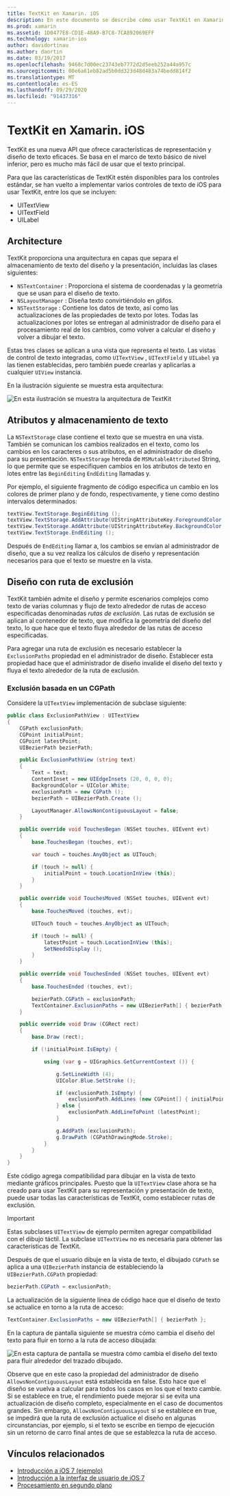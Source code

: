 ```yaml
---
title: TextKit en Xamarin. iOS
description: En este documento se describe cómo usar TextKit en Xamarin. iOS. TextKit proporciona características de representación y diseño de texto eficaces.
ms.prod: xamarin
ms.assetid: 1D0477E8-CD1E-48A9-B7C8-7CA892069EFF
ms.technology: xamarin-ios
author: davidortinau
ms.author: daortin
ms.date: 03/19/2017
ms.openlocfilehash: 9468c7d00ec23743eb7772d2d5eeb252a44a957c
ms.sourcegitcommit: 00e6a61eb82ad5b0dd323d48d483a74bedd814f2
ms.translationtype: MT
ms.contentlocale: es-ES
ms.lasthandoff: 09/29/2020
ms.locfileid: "91437316"
---
```

# <a name="textkit-in-xamarinios"></a>TextKit en Xamarin. iOS

TextKit es una nueva API que ofrece características de representación y diseño de texto eficaces. Se basa en el marco de texto básico de nivel inferior, pero es mucho más fácil de usar que el texto principal.

Para que las características de TextKit estén disponibles para los controles estándar, se han vuelto a implementar varios controles de texto de iOS para usar TextKit, entre los que se incluyen:

- UITextView
- UITextField
- UILabel

## <a name="architecture"></a>Architecture

TextKit proporciona una arquitectura en capas que separa el almacenamiento de texto del diseño y la presentación, incluidas las clases siguientes:

- `NSTextContainer` : Proporciona el sistema de coordenadas y la geometría que se usan para el diseño de texto.
- `NSLayoutManager` : Diseña texto convirtiéndolo en glifos.
- `NSTextStorage` : Contiene los datos de texto, así como las actualizaciones de las propiedades de texto por lotes. Todas las actualizaciones por lotes se entregan al administrador de diseño para el procesamiento real de los cambios, como volver a calcular el diseño y volver a dibujar el texto.

Estas tres clases se aplican a una vista que representa el texto. Las vistas de control de texto integradas, como `UITextView` , `UITextField` y `UILabel` ya las tienen establecidas, pero también puede crearlas y aplicarlas a cualquier `UIView` instancia.

En la ilustración siguiente se muestra esta arquitectura:

 ![En esta ilustración se muestra la arquitectura de TextKit](textkit-images/textkitarch.png)

## <a name="text-storage-and-attributes"></a>Atributos y almacenamiento de texto

La `NSTextStorage` clase contiene el texto que se muestra en una vista. También se comunican los cambios realizados en el texto, como los cambios en los caracteres o sus atributos, en el administrador de diseño para su presentación. `NSTextStorage` hereda de `MSMutableAttributed` String, lo que permite que se especifiquen cambios en los atributos de texto en lotes entre las `BeginEditing` `EndEditing` llamadas y.

Por ejemplo, el siguiente fragmento de código especifica un cambio en los colores de primer plano y de fondo, respectivamente, y tiene como destino intervalos determinados:

```csharp
textView.TextStorage.BeginEditing ();
textView.TextStorage.AddAttribute(UIStringAttributeKey.ForegroundColor, UIColor.Green, new NSRange(200, 400));
textView.TextStorage.AddAttribute(UIStringAttributeKey.BackgroundColor, UIColor.Black, new NSRange(210, 300));
textView.TextStorage.EndEditing ();
```

Después de `EndEditing` llamar a, los cambios se envían al administrador de diseño, que a su vez realiza los cálculos de diseño y representación necesarios para que el texto se muestre en la vista.

## <a name="layout-with-exclusion-path"></a>Diseño con ruta de exclusión

TextKit también admite el diseño y permite escenarios complejos como texto de varias columnas y flujo de texto alrededor de rutas de acceso especificadas denominadas *rutas de exclusión*. Las rutas de exclusión se aplican al contenedor de texto, que modifica la geometría del diseño del texto, lo que hace que el texto fluya alrededor de las rutas de acceso especificadas.

Para agregar una ruta de exclusión es necesario establecer la `ExclusionPaths` propiedad en el administrador de diseño. Establecer esta propiedad hace que el administrador de diseño invalide el diseño del texto y fluya el texto alrededor de la ruta de exclusión.

### <a name="exclusion-based-on-a-cgpath"></a>Exclusión basada en un CGPath

Considere la `UITextView` implementación de subclase siguiente:

```csharp
public class ExclusionPathView : UITextView
{
    CGPath exclusionPath;
    CGPoint initialPoint;
    CGPoint latestPoint;
    UIBezierPath bezierPath;

    public ExclusionPathView (string text)
    {
        Text = text;
        ContentInset = new UIEdgeInsets (20, 0, 0, 0);
        BackgroundColor = UIColor.White;
        exclusionPath = new CGPath ();
        bezierPath = UIBezierPath.Create ();

        LayoutManager.AllowsNonContiguousLayout = false;
    }

    public override void TouchesBegan (NSSet touches, UIEvent evt)
    {
        base.TouchesBegan (touches, evt);

        var touch = touches.AnyObject as UITouch;

        if (touch != null) {
            initialPoint = touch.LocationInView (this);
        }
    }

    public override void TouchesMoved (NSSet touches, UIEvent evt)
    {
        base.TouchesMoved (touches, evt);

        UITouch touch = touches.AnyObject as UITouch;

        if (touch != null) {
            latestPoint = touch.LocationInView (this);
            SetNeedsDisplay ();
        }
    }

    public override void TouchesEnded (NSSet touches, UIEvent evt)
    {
        base.TouchesEnded (touches, evt);

        bezierPath.CGPath = exclusionPath;
        TextContainer.ExclusionPaths = new UIBezierPath[] { bezierPath };
    }

    public override void Draw (CGRect rect)
    {
        base.Draw (rect);

        if (!initialPoint.IsEmpty) {

            using (var g = UIGraphics.GetCurrentContext ()) {

                g.SetLineWidth (4);
                UIColor.Blue.SetStroke ();

                if (exclusionPath.IsEmpty) {
                    exclusionPath.AddLines (new CGPoint[] { initialPoint, latestPoint });
                } else {
                    exclusionPath.AddLineToPoint (latestPoint);
                }

                g.AddPath (exclusionPath);
                g.DrawPath (CGPathDrawingMode.Stroke);
            }
        }
    }
}
```

Este código agrega compatibilidad para dibujar en la vista de texto mediante gráficos principales. Puesto que la `UITextView` clase ahora se ha creado para usar TextKit para su representación y presentación de texto, puede usar todas las características de TextKit, como establecer rutas de exclusión.

> [!IMPORTANT]
> Estas subclases `UITextView` de ejemplo permiten agregar compatibilidad con el dibujo táctil. La subclase `UITextView` no es necesaria para obtener las características de TextKit.

Después de que el usuario dibuje en la vista de texto, el dibujado `CGPath` se aplica a una `UIBezierPath` instancia de estableciendo la `UIBezierPath.CGPath` propiedad:

```csharp
bezierPath.CGPath = exclusionPath;
```

La actualización de la siguiente línea de código hace que el diseño de texto se actualice en torno a la ruta de acceso:

```csharp
TextContainer.ExclusionPaths = new UIBezierPath[] { bezierPath };
```

En la captura de pantalla siguiente se muestra cómo cambia el diseño del texto para fluir en torno a la ruta de acceso dibujada:

<!-- ![This screenshot illustrates how the text layout changes to flow around the drawn path](textkit-images/exclusionpath1.png)-->
![En esta captura de pantalla se muestra cómo cambia el diseño del texto para fluir alrededor del trazado dibujado.](textkit-images/exclusionpath2.png)

Observe que en este caso la propiedad del administrador de diseño `AllowsNonContiguousLayout` está establecida en false. Esto hace que el diseño se vuelva a calcular para todos los casos en los que el texto cambie. Si se establece en true, el rendimiento puede mejorar si se evita una actualización de diseño completo, especialmente en el caso de documentos grandes. Sin embargo, `AllowsNonContiguousLayout` si se establece en true, se impedirá que la ruta de exclusión actualice el diseño en algunas circunstancias, por ejemplo, si el texto se escribe en tiempo de ejecución sin un retorno de carro final antes de que se establezca la ruta de acceso.

## <a name="related-links"></a>Vínculos relacionados

- [Introducción a iOS 7 (ejemplo)](/samples/xamarin/ios-samples/introtoios7)
- [Introducción a la interfaz de usuario de iOS 7](~/ios/platform/introduction-to-ios7/ios7-ui.md)
- [Procesamiento en segundo plano](~/ios/app-fundamentals/backgrounding/index.md)
